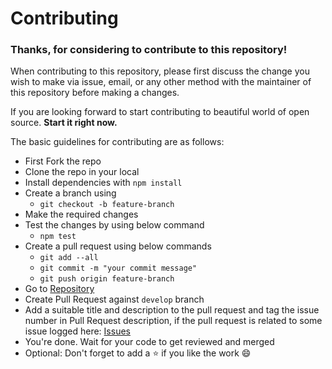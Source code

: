 # Contributing

### Thanks, for considering to contribute to this repository! 

When contributing to this repository, please first discuss the change you wish to make via issue,
email, or any other method with the maintainer of this repository before making a changes. 

If you are looking forward to start contributing to beautiful world of open source.
**Start it right now.**

The basic guidelines for contributing are as follows:  
- First Fork the repo
- Clone the repo in your local
- Install dependencies with `npm install`
- Create a branch using 
  - `git checkout -b feature-branch`
- Make the required changes
- Test the changes by using below command
  - `npm test`
- Create a pull request using below commands
  - `git add --all`
  - `git commit -m "your commit message"`
  - `git push origin feature-branch`
- Go to [Repository](https://github.com/ksaurabh4/useful-info/)
- Create Pull Request against `develop` branch
- Add a suitable title and description to the pull request and tag the issue number in Pull Request description, if the pull request is related to some issue logged here: [Issues](https://github.com/ksaurabh4/useful-info/issues)
- You're done. Wait for your code to get reviewed and merged
- Optional: Don't forget to add a :star: if you like the work :smile:
